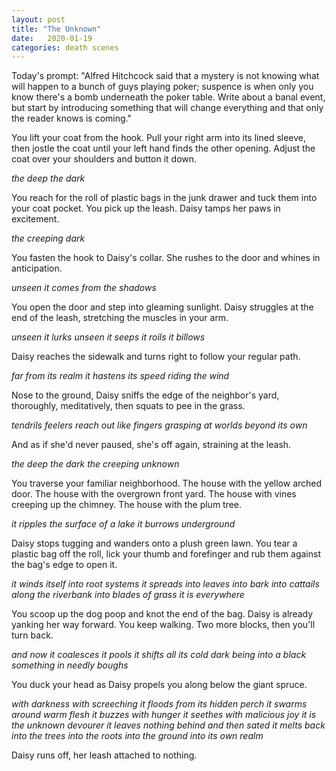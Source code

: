 ```yaml
---
layout: post
title: "The Unknown"
date:   2020-01-19
categories: death scenes
---
```

Today's prompt: "Alfred Hitchcock said that a mystery is not knowing what will happen to a bunch of guys playing poker; suspence is when only you know there's a bomb underneath the poker table. Write about a banal event, but start by introducing something that will change everything and that only the reader knows is coming."

You lift your coat from the hook. Pull your right arm into its lined sleeve, then jostle the coat until your left hand finds the other opening. Adjust the coat over your shoulders and button it down.

_the deep the dark_

You reach for the roll of plastic bags in the junk drawer and tuck them into your coat pocket. You pick up the leash. Daisy tamps her paws in excitement.

_the creeping dark_

You fasten the hook to Daisy's collar. She rushes to the door and whines in anticipation.

_unseen it comes from the shadows_

You open the door and step into gleaming sunlight. Daisy struggles at the end of the leash, stretching the muscles in your arm.

_unseen it lurks unseen it seeps it roils it billows_ 

Daisy reaches the sidewalk and turns right to follow your regular path.

_far from its realm it hastens its speed riding the wind_

Nose to the ground, Daisy sniffs the edge of the neighbor's yard, thoroughly, meditatively, then squats to pee in the grass.

_tendrils feelers reach out like fingers grasping at worlds beyond its own_

And as if she'd never paused, she's off again, straining at the leash.

_the deep the dark the creeping unknown_

You traverse your familiar neighborhood. The house with the yellow arched door. The house with the overgrown front yard. The house with vines creeping up the chimney. The house with the plum tree.

_it ripples the surface of a lake it burrows underground_

Daisy stops tugging and wanders onto a plush green lawn. You tear a plastic bag off the roll, lick your thumb and forefinger and rub them against the bag's edge to open it.

_it winds itself into root systems it spreads into leaves into bark into cattails along the riverbank into blades of grass it is everywhere_

You scoop up the dog poop and knot the end of the bag. Daisy is already yanking her way forward. You keep walking. Two more blocks, then you'll turn back.

_and now it coalesces it pools it shifts all its cold dark being into a black something in needly boughs_

You duck your head as Daisy propels you along below the giant spruce.

_with darkness with screeching it floods from its hidden perch it swarms around warm flesh it buzzes with hunger it seethes with malicious joy it is the unknown devourer it leaves nothing behind and then sated it melts back into the trees into the roots into the ground into its own realm_

Daisy runs off, her leash attached to nothing.

